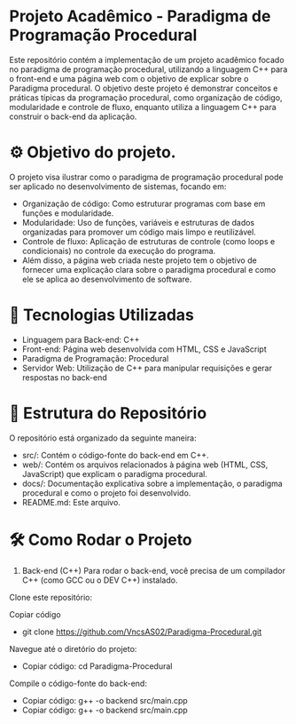 # Projeto Acadêmico - Paradigma de Programação Procedural

Este repositório contém a implementação de um projeto acadêmico focado no paradigma de programação procedural, utilizando a linguagem C++ para o front-end e uma página web com o objetivo de explicar sobre o Paradigma procedural. O objetivo deste projeto é demonstrar conceitos e práticas típicas da programação procedural, como organização de código, modularidade e controle de fluxo, enquanto utiliza a linguagem C++ para construir o back-end da aplicação.


# ⚙️ Objetivo do projeto.

O projeto visa ilustrar como o paradigma de programação procedural pode ser aplicado no desenvolvimento de sistemas, focando em:

* Organização de código: Como estruturar programas com base em funções e modularidade.
* Modularidade: Uso de funções, variáveis e estruturas de dados organizadas para promover um código mais limpo e reutilizável.
* Controle de fluxo: Aplicação de estruturas de controle (como loops e condicionais) no controle da execução do programa.
* Além disso, a página web criada neste projeto tem o objetivo de fornecer uma explicação clara sobre o paradigma procedural e como ele se aplica ao desenvolvimento de software.

# 🚀 Tecnologias Utilizadas

* Linguagem para Back-end: C++
* Front-end: Página web desenvolvida com HTML, CSS e JavaScript
* Paradigma de Programação: Procedural
* Servidor Web: Utilização de C++ para manipular requisições e gerar respostas no back-end

# 📂 Estrutura do Repositório

O repositório está organizado da seguinte maneira:

* src/: Contém o código-fonte do back-end em C++.
* web/: Contém os arquivos relacionados à página web (HTML, CSS, JavaScript) que explicam o paradigma procedural.
* docs/: Documentação explicativa sobre a implementação, o paradigma procedural e como o projeto foi desenvolvido.
* README.md: Este arquivo.

# 🛠 Como Rodar o Projeto

1. Back-end (C++)
Para rodar o back-end, você precisa de um compilador C++ (como GCC ou o DEV C++) instalado.

Clone este repositório:

Copiar código
* git clone https://github.com/VncsAS02/Paradigma-Procedural.git

Navegue até o diretório do projeto:

* Copiar código: cd Paradigma-Procedural

Compile o código-fonte do back-end:

* Copiar código: g++ -o backend src/main.cpp
* Copiar código: g++ -o backend src/main.cpp




